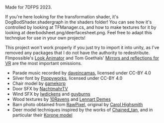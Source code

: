 Made for 7DFPS 2023.

If you're here looking for the transformation shader, it's DogBodShader.shadergraph in the shaders folder! You can see how it's controlled by looking at TFManager.cs, and how to make textures for it by looking at deerbodsheet.png/deerfacesheet.png. Feel free to adapt this technqiue for use in your own projects!

This project won't work properly if you just try to import it into unity, as I've removed any packages that I do not have the authority to redestribute. FImpossible's [Look Animator](https://assetstore.unity.com/packages/tools/animation/look-animator-122249) and Tom Goethals' [Mirrors and reflections for VR](https://assetstore.unity.com/packages/vfx/shaders/fullscreen-camera-effects/mirrors-and-reflections-for-vr-212493) are the most important omissions.

* Parade music recorded by [daveincamas](https://freesound.org/people/daveincamas/sounds/26269/), licensed under CC-BY 4.0
* Silver font by [Poppyworks](https://poppyworks.itch.io/silver), licensed under CC-BY 4.0
* Chair model by [gamekorp](https://opengameart.org/content/office-desk-and-chair-set)
* Door SFX by [NachtmahrTV](https://freesound.org/people/NachtmahrTV/sounds/553250/)
* Wind SFX by [lwdickens](https://freesound.org/people/lwdickens/sounds/529094/) and [guyburns](https://freesound.org/people/guyburns/sounds/473815/)
* Wood textures by [10Ravens](https://www.deviantart.com/10ravens/art/Seamless-wood-planks-texture-196937389) and [Lennart Demes](https://ambientcg.com/view?id=Wood051)
* Barn photo obtained from [RawPixel](https://www.rawpixel.com/image/582772), original by [Carol Highsmith](https://www.loc.gov/item/2017686948/)
* Deer model techniques inspired by the works of [Chained_tan](https://sketchfab.com/ch_fren), and in particular their [Korone model](https://sketchfab.com/3d-models/inugami-korone-hololive-8b89fc7bb19c449baceb403a2995fd78)
